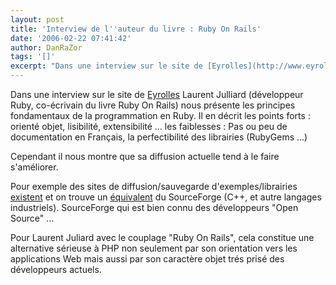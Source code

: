 ```yaml
---
layout: post
title: 'Interview de l''auteur du livre : Ruby On Rails'
date: '2006-02-22 07:41:42'
author: DanRaZor
tags: '[]'
excerpt: "Dans une interview sur le site de [Eyrolles](http://www.eyrolles.com/Informatique/Interviews/LJulliard/) Laurent Julliard (développeur Ruby, co-écrivain du livre Ruby On Rails) nous présente les principes fondamentaux de la programmation en Ruby.     \nIl en décrit les points forts : orienté objet, lisibilité, extensibilité ...   les faiblesses : Pas      …"
---
```


Dans une interview sur le site de [Eyrolles](http://www.eyrolles.com/Informatique/Interviews/LJulliard/) Laurent Julliard (développeur Ruby, co-écrivain du livre Ruby On Rails) nous présente les principes fondamentaux de la programmation en Ruby.
Il en décrit les points forts : orienté objet, lisibilité, extensibilité ...   les faiblesses : Pas ou peu de documentation en Français, la perfectibilité des librairies (RubyGems ...)

Cependant il nous montre que sa diffusion actuelle tend à le faire s'améliorer.

Pour exemple des sites de diffusion/sauvegarde d'exemples/librairies [existent](http://raa.ruby-lang.org/) et on trouve un [équivalent](http://rubyforge.org/) du SourceForge (C++, et autre langages industriels). SourceForge qui est bien connu des développeurs &quot;Open Source&quot; ...

Pour Laurent Juliard avec le couplage &quot;Ruby On Rails&quot;, cela constitue une alternative sérieuse à PHP non seulement par son orientation vers les applications Web mais aussi par son caractère objet trés prisé des développeurs actuels.
